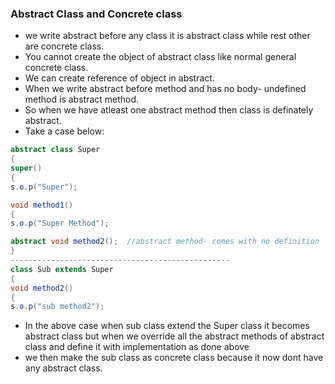 ### Abstract Class and Concrete class  

- we write abstract before any class it is abstract class while rest other are concrete class.  
- You cannot create the object of abstract class like normal general concrete class.
- We can create reference of object in abstract.
- When we write abstract before method and has no body- undefined method is abstract method.
- So when we have atleast one abstract method then class is definately abstract.
- Take a case below:
```java
abstract class Super
{
super()
{
s.o.p("Super");

void method1()
{
s.o.p("Super Method");

abstract void method2();  //abstract method- comes with no definition
}
-------------------------------------------------
class Sub extends Super
{
void method2()
{
s.o.p("sub method2");
```
- In the above case when sub class extend the Super class it becomes abstract class but when we override all the abstract methods of abstract class and define it with implementation as done above
-  we then make the sub class as concrete class because it now dont have any abstract class.  
  

